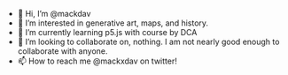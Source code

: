 - 👋 Hi, I’m @mackdav
- 👀 I’m interested in generative art, maps, and history.
- 🌱 I’m currently learning p5.js with course by DCA
- 💞️ I’m looking to collaborate on, nothing. I am not nearly good enough to collaborate with anyone.
- 📫 How to reach me @mackxdav on twitter!

<!---
mackdav/mackdav is a ✨ special ✨ repository because its `README.md` (this file) appears on your GitHub profile.
You can click the Preview link to take a look at your changes.
--->

